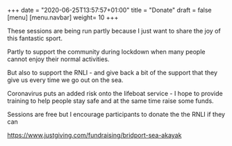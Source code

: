 +++
date = "2020-06-25T13:57:57+01:00"
title = "Donate"
draft = false
[menu]
    [menu.navbar]
        weight= 10
+++

These sessions are being run partly because I just want to share the joy of this fantastic sport.

Partly to support the community during lockdown when many people cannot enjoy their normal activities.

But also to support the RNLI - and give back a bit of the support that they give us every time we go out on the sea.

Coronavirus puts an added risk onto the lifeboat service - I hope to provide training to help people stay safe and at the same time raise some funds.

Sessions are free but I encourage participants to donate the the RNLI if they can

https://www.justgiving.com/fundraising/bridport-sea-akayak
